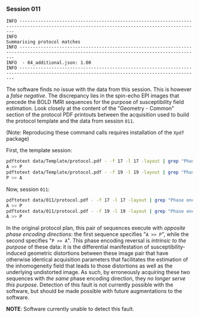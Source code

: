 ### Session 011

```text
INFO ------------------------------------------------------------------------------------------------------------------------------------------
INFO                                                        Summarising protocol matches
INFO ------------------------------------------------------------------------------------------------------------------------------------------
INFO  - 04_additional.json: 1.00
INFO ------------------------------------------------------------------------------------------------------------------------------------------
```

The software finds no issue with the data from this session.
This is however a *false negative*.
The discrepancy lies in the spin-echo EPI images
that precede the BOLD fMRI sequences
for the purpose of susceptibility field estimation.
Look closely at the content of the "Geometry - Common" section
of the protocol PDF printouts
between the acquisition used to build the protocol template
and the data from session `011`.

(Note: Reproducing these command calls requires installation of the `Xpdf` package)


First, the template session:

```sh
pdftotext data/Template/protocol.pdf - -f 17 -l 17 -layout | grep "Phase enc\. dir\." | head -n1 | sed 's/  */ /g' | cut -d' ' -f5-7
A >> P
pdftotext data/Template/protocol.pdf - -f 19 -l 19 -layout | grep "Phase enc\. dir\." | head -n1 | sed 's/  */ /g' | cut -d' ' -f5-7
P >> A
```

Now, session `011`:

```sh
pdftotext data/011/protocol.pdf - -f 17 -l 17 -layout | grep "Phase enc\. dir\." | head -n1 | sed 's/  */ /g' | cut -d' ' -f5-7
A >> P
pdftotext data/011/protocol.pdf - -f 19 -l 19 -layout | grep "Phase enc\. dir\." | head -n1 | sed 's/  */ /g' | cut -d' ' -f5-7
A >> P
```

In the original protocol plan,
this pair of sequences execute with *opposite phase encoding directions*:
the first sequence specifies "`A >> P`",
while the second specifies "`P >> A`".
This phase encoding reversal is *intrinsic to the purpose* of these data:
it is the differential manifestation of susceptibility-induced geometric distortions
between these image pair
that have otherwise identical acquisition parameters
that facilitates the estimation of the inhomogeneity field that leads to those distortions
as well as the underlying undistorted image.
As such,
by erroneously acquiring these two sequences with *the same* phase encoding direction,
they *no longer serve this purpose*.
Detection of this fault is not currently possible with the software,
but should be made possible with future augmentations to the software.

**NOTE**: Software currently unable to detect this fault.
